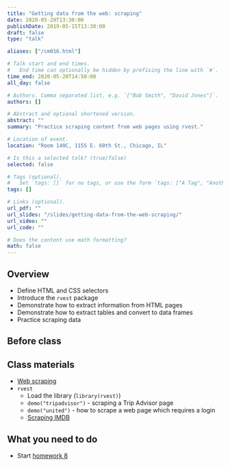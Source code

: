 ```yaml
---
title: "Getting data from the web: scraping"
date: 2020-05-20T13:30:00
publishDate: 2019-05-15T13:30:00
draft: false
type: "talk"

aliases: ["/cm016.html"]

# Talk start and end times.
#   End time can optionally be hidden by prefixing the line with `#`.
time_end: 2020-05-20T14:50:00
all_day: false

# Authors. Comma separated list, e.g. `["Bob Smith", "David Jones"]`.
authors: []

# Abstract and optional shortened version.
abstract: ""
summary: "Practice scraping content from web pages using rvest."

# Location of event.
location: "Room 140C, 1155 E. 60th St., Chicago, IL"

# Is this a selected talk? (true/false)
selected: false

# Tags (optional).
#   Set `tags: []` for no tags, or use the form `tags: ["A Tag", "Another Tag"]` for one or more tags.
tags: []

# Links (optional).
url_pdf: ""
url_slides: "/slides/getting-data-from-the-web-scraping/"
url_video: ""
url_code: ""

# Does the content use math formatting?
math: false
---
```




## Overview

* Define HTML and CSS selectors
* Introduce the `rvest` package
* Demonstrate how to extract information from HTML pages
* Demonstrate how to extract tables and convert to data frames
* Practice scraping data

## Before class

## Class materials

* [Web scraping](/notes/web-scraping/)
* `rvest`
    * Load the library (`library(rvest)`)
    * `demo("tripadvisor")` - scraping a Trip Advisor page
    * `demo("united")` - how to scrape a web page which requires a login
    * [Scraping IMDB](https://blog.rstudio.org/2014/11/24/rvest-easy-web-scraping-with-r/)

## What you need to do

* Start [homework 8](/homework/webdata/)
